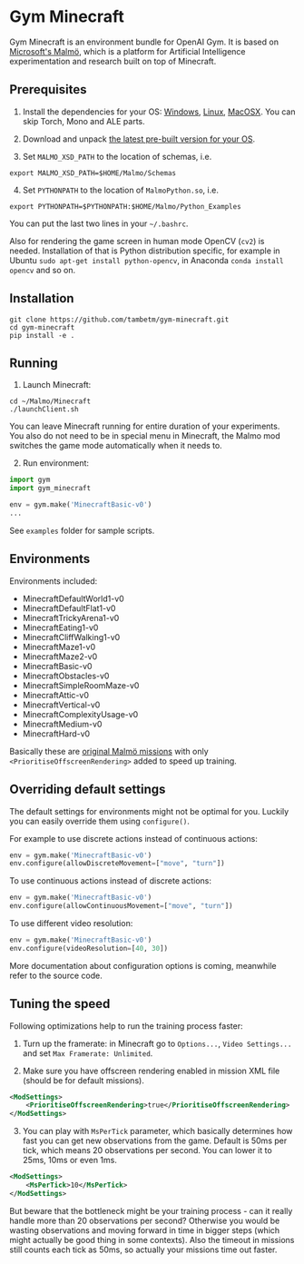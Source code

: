 # Gym Minecraft

Gym Minecraft is an environment bundle for OpenAI Gym. It is based on [Microsoft's Malmö](https://github.com/Microsoft/malmo), which is a platform for Artificial Intelligence experimentation and research built on top of Minecraft.

## Prerequisites

1. Install the dependencies for your OS: [Windows](https://github.com/Microsoft/malmo/blob/master/doc/install_windows.md), [Linux](https://github.com/Microsoft/malmo/blob/master/doc/install_linux.md), [MacOSX](https://github.com/Microsoft/malmo/blob/master/doc/install_macosx.md). You can skip Torch, Mono and ALE parts.

2. Download and unpack [the latest pre-built version for your OS](https://github.com/Microsoft/malmo/releases).

3. Set `MALMO_XSD_PATH` to the location of schemas, i.e. 
  ```shell
export MALMO_XSD_PATH=$HOME/Malmo/Schemas
```

4. Set `PYTHONPATH` to the location of `MalmoPython.so`, i.e.
  ```shell
export PYTHONPATH=$PYTHONPATH:$HOME/Malmo/Python_Examples
```

You can put the last two lines in your `~/.bashrc`.

Also for rendering the game screen in human mode OpenCV (`cv2`) is needed. Installation of that is Python distribution specific, for example in Ubuntu `sudo apt-get install python-opencv`, in Anaconda `conda install opencv` and so on.

## Installation

```shell
git clone https://github.com/tambetm/gym-minecraft.git
cd gym-minecraft
pip install -e .
```

## Running

1. Launch Minecraft:
  ```shell
cd ~/Malmo/Minecraft
./launchClient.sh
```
You can leave Minecraft running for entire duration of your experiments. You also do not need to be in special menu in Minecraft, the Malmo mod switches the game mode automatically when it needs to.

2. Run environment:

  ```python
import gym
import gym_minecraft

env = gym.make('MinecraftBasic-v0')
...
```

See `examples` folder for sample scripts.

## Environments

Environments included:
- MinecraftDefaultWorld1-v0
- MinecraftDefaultFlat1-v0
- MinecraftTrickyArena1-v0
- MinecraftEating1-v0
- MinecraftCliffWalking1-v0
- MinecraftMaze1-v0
- MinecraftMaze2-v0
- MinecraftBasic-v0
- MinecraftObstacles-v0
- MinecraftSimpleRoomMaze-v0
- MinecraftAttic-v0
- MinecraftVertical-v0
- MinecraftComplexityUsage-v0
- MinecraftMedium-v0
- MinecraftHard-v0

Basically these are [original Malmö missions](https://github.com/Microsoft/malmo/raw/master/sample_missions/MalmoMissionTable_CurrentTasks_2016_06_14.pdf) with only `<PrioritiseOffscreenRendering>` added to speed up training.

## Overriding default settings

The default settings for environments might not be optimal for you. Luckily you can easily override them using `configure()`.

For example to use discrete actions instead of continuous actions:

```python
env = gym.make('MinecraftBasic-v0')
env.configure(allowDiscreteMovement=["move", "turn"])
```

To use continuous actions instead of discrete actions:

```python
env = gym.make('MinecraftBasic-v0')
env.configure(allowContinuousMovement=["move", "turn"])
```

To use different video resolution:

```python
env = gym.make('MinecraftBasic-v0')
env.configure(videoResolution=[40, 30])
```

More documentation about configuration options is coming, meanwhile refer to the source code.

## Tuning the speed

Following optimizations help to run the training process faster: 

1. Turn up the framerate: in Minecraft go to `Options...`, `Video Settings...` and set `Max Framerate: Unlimited`.

2. Make sure you have offscreen rendering enabled in mission XML file (should be for default missions).

  ```xml
  <ModSettings>
      <PrioritiseOffscreenRendering>true</PrioritiseOffscreenRendering>
  </ModSettings>
```

3. You can play with `MsPerTick` parameter, which basically determines how fast you can get new observations from the game. Default is 50ms per tick, which means 20 observations per second. You can lower it to 25ms, 10ms or even 1ms. 

  ```xml
  <ModSettings>
      <MsPerTick>10</MsPerTick>
  </ModSettings>
```
But beware that the bottleneck might be your training process - can it really handle more than 20 observations per second? Otherwise you would be wasting observations and moving forward in time in bigger steps (which might actually be good thing in some contexts). Also the timeout in missions still counts each tick as 50ms, so actually your missions time out faster.
